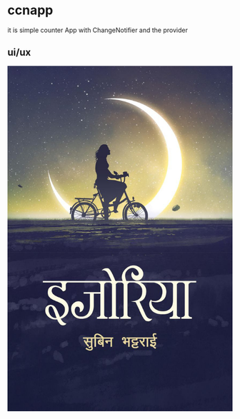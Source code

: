 # ccnapp
it is simple counter App 
with ChangeNotifier and the provider

## ui/ux
![template-g139fde4c9 1280](https://github.com/Bibek-bohora/counterApp-with-ChangeNotifier/blob/main/ccnapp/lib/book7.jpg)
